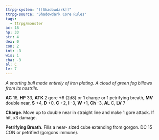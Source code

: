 ```yaml
---
ttrpg-system: "[[Shadowdark]]"
ttrpg-source: "Shadowdark Core Rules"
tags:
  - ttrpg/monster
ac: 18
hp: 33
str: 4
dex: 0
con: 2
int: -3
wis: 1
cha: -3
al: C
lv: 7
---
```


_A snorting bull made entirely of iron plating. A cloud of green fog billows from its nostrils._

**AC** 18, **HP** 33, **ATK** 2 gore +6 (2d8) or 1 charge or 1 petrifying breath, **MV** double near, **S** +4, **D** +0, **C** +2, **I** -3, **W** +1, **Ch** -3, **AL** C, **LV** 7

**Charge**. Move up to double near in straight line and make 1 gore attack. If hit, x3 damage. 

**Petrifying Breath.** Fills a near- sized cube extending from gorgon. DC 15 CON or petrified (gorgons immune).

